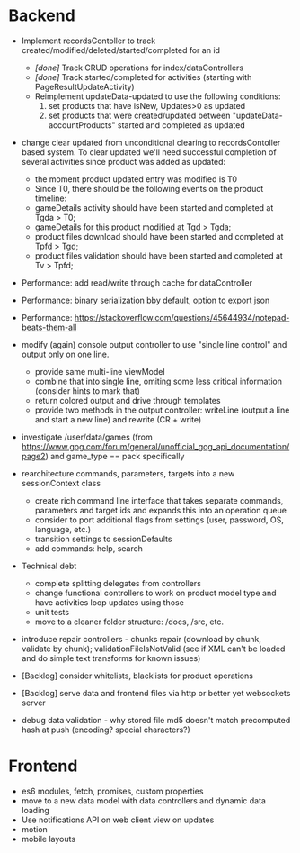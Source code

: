 Backend
=======

- Implement recordsContoller to track created/modified/deleted/started/completed for an id
    - *[done]* Track CRUD operations for index/dataControllers
    - *[done]* Track started/completed for activities (starting with PageResultUpdateActivity)
    - Reimplement updateData-updated to use the following conditions:
        1) set products that have isNew, Updates>0 as updated
        2) set products that were created/updated between "updateData-accountProducts" started and completed as updated

- change clear updated from unconditional clearing to recordsContoller based system. 
To clear updated we'll need successful completion of several activities since product was added as updated:
    - the moment product updated entry was modified is T0
    - Since T0, there should be the following events on the product timeline:
    - gameDetails activity should have been started and completed at Tgda > T0;
    - gameDetails for this product modified at Tgd > Tgda;
    - product files download should have been started and completed at Tpfd > Tgd;
    - product files validation should have been started and completed at Tv > Tpfd;

- Performance: add read/write through cache for dataController
- Performance: binary serialization bby default, option to export json
- Performance: https://stackoverflow.com/questions/45644934/notepad-beats-them-all

- modify (again) console output controller to use "single line control" and output only on one line.
    - provide same multi-line viewModel
    - combine that into single line, omiting some less critical information (consider hints to mark that)
    - return colored output and drive through templates
    - provide two methods in the output controller: writeLine (output a line and start a new line) and rewrite (CR + write)

- investigate /user/data/games (from https://www.gog.com/forum/general/unofficial_gog_api_documentation/page2) and game_type == pack specifically

- rearchitecture commands, parameters, targets into a new sessionContext class
    - create rich command line interface that takes separate commands, parameters and target ids and expands this into an operation queue
    - consider to port additional flags from settings (user, password, OS, language, etc.)
    - transition settings to sessionDefaults 
    - add commands: help, search

- Technical debt
    - complete splitting delegates from controllers
    - change functional controllers to work on product model type and have activities loop updates using those 
    - unit tests
    - move to a cleaner folder structure: /docs, /src, etc.

- introduce repair controllers - chunks repair (download by chunk, validate by chunk); validationFileIsNotValid (see if XML can't be loaded and do simple text transforms for known issues)

- [Backlog] consider whitelists, blacklists for product operations

- [Backlog] serve data and frontend files via http or better yet websockets server

- debug data validation - why stored file md5 doesn't match precomputed hash at push (encoding? special characters?)

Frontend
========

- es6 modules, fetch, promises, custom properties
- move to a new data model with data controllers and dynamic data loading
- Use notifications API on web client view on updates
- motion
- mobile layouts